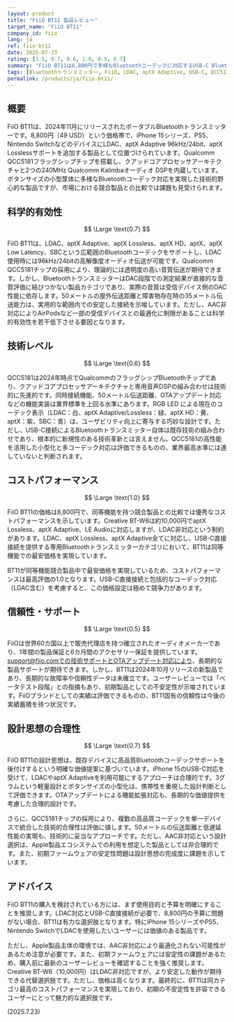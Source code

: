 ```yaml
---
layout: product
title: "FiiO BT11 製品レビュー"
target_name: "FiiO BT11"
company_id: fiio
lang: ja
ref: fiio-bt11
date: 2025-07-23
rating: [3.5, 0.7, 0.6, 1.0, 0.5, 0.7]
summary: "FiiO BT11は8,800円で多様なBluetoothコーデックに対応するUSB-C Bluetoothトランスミッターです。QCC5181チップと包括的なLDAC/aptX Adaptive/aptX Losslessサポートにより、同カテゴリ最安価格で優秀なコストパフォーマンスを実現しています。"
tags: [Bluetoothトランスミッター, FiiO, LDAC, aptX Adaptive, USB-C, QCC5181]
permalink: /products/ja/fiio-bt11/
---
```


## 概要

FiiO BT11は、2024年11月にリリースされたポータブルBluetoothトランスミッターです。8,800円（49 USD）という価格帯で、iPhone 15シリーズ、PS5、Nintendo SwitchなどのデバイスにLDAC、aptX Adaptive 96kHz/24bit、aptX Losslessサポートを追加する製品として位置づけられています。Qualcomm QCC5181フラッグシップチップを搭載し、クアッドコアプロセッサアーキテクチャと2つの240MHz Qualcomm Kalimbaオーディオ DSPを内蔵しています。ボタンサイズの小型筐体に多様なBluetoothコーデック対応を実現した技術的野心的な製品ですが、市場における競合製品との比較では課題も見受けられます。

## 科学的有効性

$$ \Large \text{0.7} $$

FiiO BT11は、LDAC、aptX Adaptive、aptX Lossless、aptX HD、aptX、aptX Low Latency、SBCという広範囲のBluetoothコーデックをサポートし、LDAC使用時には96kHz/24bitの高解像度オーディオ伝送が可能です。Qualcomm QCC5181チップの採用により、理論的には透明度の高い音質伝送が期待できます。しかし、BluetoothトランスミッターはDAC段階での測定結果が直接的な音質評価に結びつかない製品カテゴリであり、実際の音質は受信デバイス側のDAC性能に依存します。50メートルの屋外伝送距離と障害物存在時の35メートル伝送能力は、実用的な範囲内での安定した接続を示唆しています。ただし、AAC非対応によりAirPodsなど一部の受信デバイスとの最適化に制限があることは科学的有効性を若干低下させる要因となります。

## 技術レベル

$$ \Large \text{0.6} $$

QCC5181は2024年時点でQualcommのフラッグシップBluetoothチップであり、クアッドコアプロセッサアーキテクチャと専用音声DSPの組み合わせは技術的に先進的です。同時接続機能、50メートル伝送距離、OTAアップデート対応などの機能実装は業界標準を上回る水準にあります。RGB LED による現在のコーデック表示（LDAC：白、aptX Adaptive/Lossless：緑、aptX HD：黄、aptX：紫、SBC：青）は、ユーザビリティ向上に寄与する巧妙な設計です。ただし、USB-C接続によるBluetoothトランスミッター自体は既存技術の組み合わせであり、根本的に新規性のある技術革新とは言えません。QCC5181の高性能を活用した小型化と多コーデック対応は評価できるものの、業界最高水準には達していないと判断されます。

## コストパフォーマンス

$$ \Large \text{1.0} $$

FiiO BT11の価格は8,800円で、同等機能を持つ競合製品との比較では優秀なコストパフォーマンスを示しています。Creative BT-W6は約10,000円でaptX Lossless、aptX Adaptive、LE Audioに対応しますが、LDAC非対応という制約があります。LDAC、aptX Lossless、aptX Adaptive全てに対応し、USB-C直接接続を提供する専用Bluetoothトランスミッターカテゴリにおいて、BT11は同等機能での最安価格を実現しています。

BT11が同等機能競合製品中で最安価格を実現しているため、コストパフォーマンスは最高評価の1.0となります。USB-C直接接続と包括的なコーデック対応（LDAC含む）を考慮すると、この価格設定は極めて競争力があります。

## 信頼性・サポート

$$ \Large \text{0.5} $$

FiiOは世界60カ国以上で販売代理店を持つ確立されたオーディオメーカーであり、1年間の製品保証と6カ月間のアクセサリー保証を提供しています。support@fiio.comでの技術サポートとOTAアップデート対応により、長期的な製品サポートが期待できます。しかし、BT11は2024年10月リリースの新製品であり、長期的な故障率や信頼性データは未確立です。ユーザーレビューでは「ベータテスト段階」との指摘もあり、初期製品としての不安定性が示唆されています。FiiOブランドとしての実績は評価できるものの、BT11固有の信頼性は今後の実績蓄積を待つ状況です。

## 設計思想の合理性

$$ \Large \text{0.7} $$

FiiO BT11の設計思想は、既存デバイスに高品質Bluetoothコーデックサポートを後付けするという明確な価値提案に基づいています。iPhone 15のUSB-C対応を受けて、LDACやaptX Adaptiveを利用可能にするアプローチは合理的です。3グラムという軽量設計とボタンサイズの小型化は、携帯性を重視した設計判断として評価できます。OTAアップデートによる機能拡張対応も、長期的な価値提供を考慮した合理的設計です。

さらに、QCC5181チップの採用により、複数の高品質コーデックを単一デバイスで統合した技術的合理性は評価に値します。50メートルの伝送距離と低遅延性能の実現も、技術的に妥当なアプローチです。ただし、AAC非対応という設計選択は、Apple製品エコシステムでの利用を想定した製品としては非合理的です。また、初期ファームウェアの安定性問題は設計思想の完成度に課題を示しています。

## アドバイス

FiiO BT11の購入を検討されている方には、まず使用目的と予算を明確にすることを推奨します。LDAC対応とUSB-C直接接続が必要で、8,800円の予算に問題がない場合、BT11は有力な選択肢となります。特にiPhone 15シリーズやPS5、Nintendo SwitchでLDACを使用したいユーザーには価値のある製品です。

ただし、Apple製品主体の環境では、AAC非対応により最適化されない可能性があるため注意が必要です。また、初期ファームウェアには安定性の課題があるため、購入前に最新のユーザーレビューを確認することを強く推奨します。Creative BT-W6（10,000円）はLDAC非対応ですが、より安定した動作が期待できる代替選択肢です。ただし、価格は高くなります。最終的に、BT11は同カテゴリ最高のコストパフォーマンスを実現しており、初期の不安定性を許容できるユーザーにとって魅力的な選択肢です。

(2025.7.23)